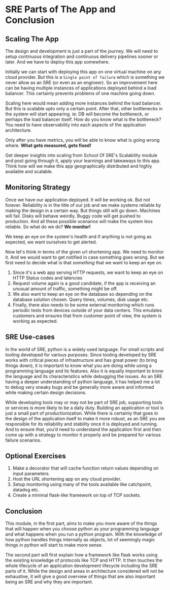 # SRE Parts of The App and Conclusion

## Scaling The App

The design and development is just a part of the journey. We will need to setup continuous integration and continuous delivery pipelines sooner or later. And we have to deploy this app somewhere.

Initially we can start with deploying this app on one virtual machine on any cloud provider. But this is a `Single point of failure` which is something we never allow as an SRE (or even as an engineer). So an improvement here can be having multiple instances of applications deployed behind a load balancer. This certainly prevents problems of one machine going down.

Scaling here would mean adding more instances behind the load balancer. But this is scalable upto only a certain point. After that, other bottlenecks in the system will start appearing. ie: DB will become the bottleneck, or perhaps the load balancer itself. How do you know what is the bottleneck? You need to have observability into each aspects of the application architecture.

Only after you have metrics, you will be able to know what is going wrong where. **What gets measured, gets fixed!**

Get deeper insights into scaling from School Of SRE's Scalability module and post going through it, apply your learnings and takeaways to this app. Think how will we make this app geographically distributed and highly available and scalable.

## Monitoring Strategy

Once we have our application deployed. It will be working ok. But not forever. Reliability is in the title of our job and we make systems reliable by making the design in a certain way. But things still will go down. Machines will fail. Disks will behave weirdly. Buggy code will get pushed to production. And all these possible scenarios will make the system less reliable. So what do we do? **We monitor!**

We keep an eye on the system's health and if anything is not going as expected, we want ourselves to get alerted.

Now let's think in terms of the given url shortening app. We need to monitor it. And we would want to get notified in case something goes wrong. But we first need to decide what is that _something_ that we want to keep an eye on.

1. Since it's a web app serving HTTP requests, we want to keep an eye on HTTP Status codes and latencies
2. Request volume again is a good candidate, if the app is receiving an unusual amount of traffic, something might be off.
3. We also want to keep an eye on the database so depending on the database solution chosen. Query times, volumes, disk usage etc.
4. Finally, there also needs to be some external monitoring which runs periodic tests from devices outside of your data centers. This emulates customers and ensures that from customer point of view, the system is working as expected.

## SRE Use-cases

In the world of SRE, python is a widely used language. For small scripts and tooling developed for various purposes. Since tooling developed by SRE works with critical pieces of infrastructure and has great power (to bring things down), it is important to know what you are doing while using a programming language and its features. Also it is equally important to know the language and its characteristics while debugging the issues. As an SRE having a deeper understanding of python language, it has helped me a lot to debug very sneaky bugs and be generally more aware and informed while making certain design decisions.

While developing tools may or may not be part of SRE job, supporting tools or services is more likely to be a daily duty. Building an application or tool is just a small part of productionization. While there is certainly that goes in the design of the application itself to make it more robust, as an SRE you are responsible for its reliability and stability once it is deployed and running. And to ensure that, you’d need to understand the application first and then come up with a strategy to monitor it properly and be prepared for various failure scenarios.

## Optional Exercises

1. Make a decorator that will cache function return values depending on input parameters.
2. Host the URL shortening app on any cloud provider.
3. Setup monitoring using many of the tools available like catchpoint, datadog etc.
4. Create a minimal flask-like framework on top of TCP sockets.

## Conclusion

This module, in the first part, aims to make you more aware of the things that will happen when you choose python as your programming language and what happens when you run a python program. With the knowledge of how python handles things internally as objects, lot of seemingly magic things in python will start to make more sense.

The second part will first explain how a framework like flask works using the existing knowledge of protocols like TCP and HTTP. It then touches the whole lifecycle of an application development lifecycle including the SRE parts of it. While the design and areas in architecture considered will not be exhaustive, it will give a good overview of things that are also important being an SRE and why they are important.
